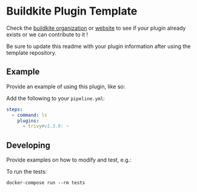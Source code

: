 # Buildkite Plugin Template

Check the [buildkite organization](https://github.com/buildkite-plugins) or [website](https://buildkite.com/plugins) to see if your plugin already exists or we can contribute to it !

Be sure to update this readme with your plugin information after using the template repository.

## Example

Provide an example of using this plugin, like so:

Add the following to your `pipeline.yml`:

```yml
steps:
  - command: ls
    plugins:
      - trivy#v1.3.0: ~
```

## Developing

Provide examples on how to modify and test, e.g.:

To run the tests:

```shell
docker-compose run --rm tests
```
